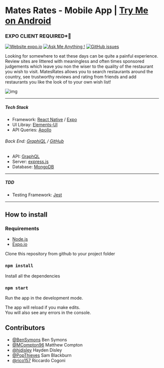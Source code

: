 # **Mates Rates - Mobile App** | [Try Me on Android](https://expo.io/@rico157/projects/MatesRates) 
### EXPO CLIENT REQUIRED*👀

[![Website expo.io](https://img.shields.io/website-up-down-green-red/http/shields.io.svg)](https://expo.io/@rico157/projects/MatesRates)
[![Ask Me Anything !](https://img.shields.io/badge/Ask%20me-anything-1abc9c.svg)](https://github.com/PopThieves/MatesRates)
[![GitHub issues](https://img.shields.io/github/issues/Naereen/StrapDown.js.svg)](https://github.com/PopThieves/MatesRates/issues/)


Looking for somewhere to eat these days can be quite a painful experience. Review sites are littered with meaningless and often times sponsored judgements which leave you non the wiser to the quality of the restaurant you wish to visit. MatesRates allows you to search restaurants around the country, see trustworthy reviews and rating from friends and add restaurants you like the look of to your own wish list!
  
  
  ![img](https://github.com/PopThieves/MatesRates/blob/dev/main-screens.png)

  ---
##### Tech Stack
* Framework: [React Native](https://reactjs.org/) / [Expo](https://reactjs.org/)
* UI Libray: [Elements-UI](https://material-ui.com/)
* API Queries: [Apollo](https://www.apollographql.com/)


###### Back End: [GraphiQL](https://matesrates.herokuapp.com/graphql) / [GitHub](https://github.com/BenSymons/BE-Mates-Rates)
* API: [GraphQL](https://graphql.org/)
* Server: [express.js](https://expressjs.com/)
* Database: [MongoDB](cloud.mongodb.com) 


---
##### TDD 
* Testing Framework: [Jest](https://jestjs.io/) 
---



## How to install

### Requirements

* [Node.js](https://nodejs.org/)
* [Expo.io](https://expo.io/)

Clone this repository from github to your project folder


### `npm install`

Install all the dependencies


### `npm start`

Run the app in the development mode.<br />

The app will reload if you make edits.<br />
You will also see any errors in the console.




## Contributors

* [@BenSymons](https://github.com/BenSymons) Ben Symons 
* [@MCompton96](https://github.com/MCompton96) Matthew Compton 
* [@hjdisley](https://github.com/hjdisley) Hayden Disley 
* [@PopThieves](https://github.com/PopThieves) Sam Blackburn 
* [@rico157](https://github.com/rico157) Riccardo Cogoni 
